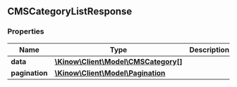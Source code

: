 ## CMSCategoryListResponse

### Properties
Name | Type | Description | Notes
------------ | ------------- | ------------- | -------------
**data** | [**\Kinow\Client\Model\CMSCategory[]**](#CMSCategory) |  | [optional] 
**pagination** | [**\Kinow\Client\Model\Pagination**](#Pagination) |  | [optional] 


